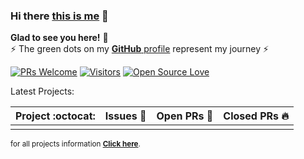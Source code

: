 
### Hi there  [this is me](https://github.com/send2moran/send2moran/blob/master/ABOUT.md)  👋
**Glad to see you here!** :star_struck: <br> ⚡ The green dots on my [**GitHub** profile](https://github.com/send2moran?tab=repositories) represent my journey ⚡



[![PRs Welcome](https://img.shields.io/badge/PRs-welcome-brightgreen.svg?style=flat&logo=github)](https://github.com/send2moran) [![Visitors](https://visitor-badge.glitch.me/badge?page_id=send2moran.visitor-badge)](https://github.com/send2moran) [![Open Source Love](https://badges.frapsoft.com/os/v2/open-source.svg?v=103)](https://github.com/send2moran)


Latest Projects:

|      Project :octocat:   |     Issues :bug:   | Open PRs :bell:  | Closed PRs :fire:  |
|-------------|-------------------|---|---|
| |  |   | |
<sup>for all projects information **[Click here](https://github.com/send2moran/send2moran/blob/master/PROJECTS.md)**.</sup>


